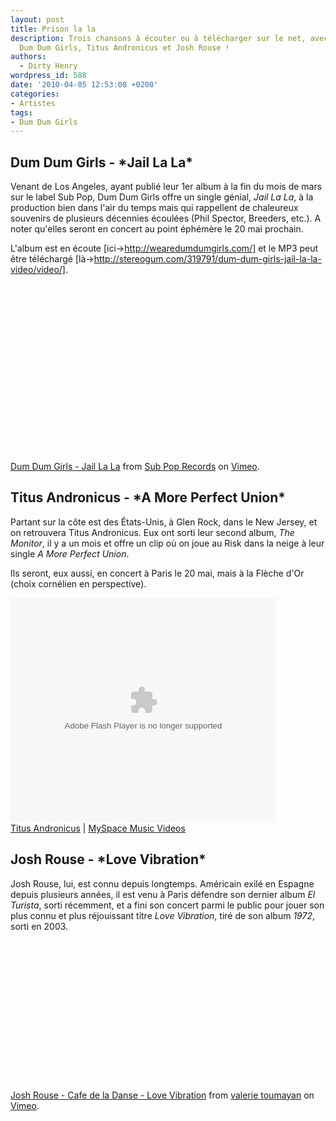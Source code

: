 ```yaml
---
layout: post
title: Prison la la
description: Trois chansons à écouter ou à télécharger sur le net, avec au programme,
  Dum Dum Girls, Titus Andronicus et Josh Rouse !
authors:
  - Dirty Henry
wordpress_id: 588
date: '2010-04-05 12:53:08 +0200'
categories:
- Artistes
tags:
- Dum Dum Girls
---
```

<h2>Dum Dum Girls - *Jail La La*</h2>

Venant de Los Angeles, ayant publié leur 1er album à la fin du mois de mars sur le label Sub Pop, Dum Dum Girls offre un single génial, *Jail La La*, à la production bien dans l'air du temps mais qui rappellent de chaleureux souvenirs de plusieurs décennies écoulées (Phil Spector, Breeders, etc.). A noter qu'elles seront en concert au point éphémère le 20 mai prochain.

L'album est en écoute [ici->http://wearedumdumgirls.com/] et le MP3 peut être téléchargé [là->http://stereogum.com/319791/dum-dum-girls-jail-la-la-video/video/].

<object width="400" height="270"><param name="allowfullscreen" value="true" /><param name="allowscriptaccess" value="always" /><param name="movie" value="http://vimeo.com/moogaloop.swf?clip_id=10559543&server=vimeo.com&show_title=1&show_byline=1&show_portrait=0&color=&fullscreen=1" /><embed src="http://vimeo.com/moogaloop.swf?clip_id=10559543&server=vimeo.com&show_title=1&show_byline=1&show_portrait=0&color=&fullscreen=1" type="application/x-shockwave-flash" allowfullscreen="true" allowscriptaccess="always" width="400" height="270"></embed></object><p><a href="http://vimeo.com/10559543">Dum Dum Girls - Jail La La</a> from <a href="http://vimeo.com/subpop">Sub Pop Records</a> on <a href="http://vimeo.com">Vimeo</a>.</p>

<h2>Titus Andronicus - *A More Perfect Union*</h2>

Partant sur la côte est des États-Unis, à Glen Rock, dans le New Jersey, et on retrouvera Titus Andronicus. Eux ont sorti leur second album, *The Monitor*, il y a un mois et offre un clip où on joue au Risk dans la neige à leur single *A More Perfect Union*.

Ils seront, eux aussi, en concert à Paris le 20 mai, mais à la Flèche d'Or (choix cornélien en perspective).

<object width="425px" height="360px" ><param name="allowFullScreen" value="true"/><param name="wmode" value="transparent"/><param name="movie" value="http://mediaservices.myspace.com/services/media/embed.aspx/m=103846998,t=1,mt=video"/><embed src="http://mediaservices.myspace.com/services/media/embed.aspx/m=103846998,t=1,mt=video" width="425" height="360" allowFullScreen="true" type="application/x-shockwave-flash" wmode="transparent"></embed></object><br/><a href="http://profile.myspace.com/index.cfm?fuseaction=user.viewprofile&friendid=17364466" style="font: Verdana">Titus Andronicus</a> | <a href="http://music.myspace.com/index.cfm?fuseaction=videos" style="font: Verdana">MySpace Music Videos</a></font>

<h2>Josh Rouse - *Love Vibration*</h2>

Josh Rouse, lui, est connu depuis longtemps. Américain exilé en Espagne depuis plusieurs années, il est venu à Paris défendre son dernier album *El Turista*, sorti récemment, et a fini son concert parmi le public pour jouer son plus connu et plus réjouissant titre *Love Vibration*, tiré de son album *1972*, sorti en 2003.

<object width="400" height="225"><param name="allowfullscreen" value="true" /><param name="allowscriptaccess" value="always" /><param name="movie" value="http://vimeo.com/moogaloop.swf?clip_id=10650664&server=vimeo.com&show_title=1&show_byline=1&show_portrait=0&color=&fullscreen=1" /><embed src="http://vimeo.com/moogaloop.swf?clip_id=10650664&server=vimeo.com&show_title=1&show_byline=1&show_portrait=0&color=&fullscreen=1" type="application/x-shockwave-flash" allowfullscreen="true" allowscriptaccess="always" width="400" height="225"></embed></object><p><a href="http://vimeo.com/10650664">Josh Rouse - Cafe de la Danse - Love Vibration</a> from <a href="http://vimeo.com/user1122154">valerie toumayan</a> on <a href="http://vimeo.com">Vimeo</a>.</p>
